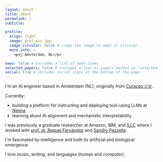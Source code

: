 ```yaml
---
layout: about
title: about
permalink: /
subtitle: 

profile:
  align: right
  image: prof_pic.jpg
  image_circular: false # crops the image to make it circular
  more_info: >
    <p>📍 Amsterdam, NL</p>

news: false # includes a list of news items
selected_papers: false # includes a list of papers marked as "selected={true}"
social: true # includes social icons at the bottom of the page
---
```


I'm an AI engineer based in Amsterdam (NL), originally from [Curaçao 🇨🇼](https://en.wikipedia.org/wiki/Cura%C3%A7ao).

Currently:
- building a platform for instructing and deploying tool-using LLMs at [Neena](https://neena.io/)
- learning about AI alignment and mechanistic interpretability 

I was previously a graduate researcher at Amazon, IBM, and [ILLC](https://www.illc.uva.nl/) where I worked with [prof. dr. Raquel Fernández](https://staff.fnwi.uva.nl/r.fernandezrovira/) and [Sandro Pezzelle](https://sandropezzelle.github.io/).

I'm fascinated by intelligence and both its artificial and biological emergence.

I love music, writing, and languages (human and computer).
